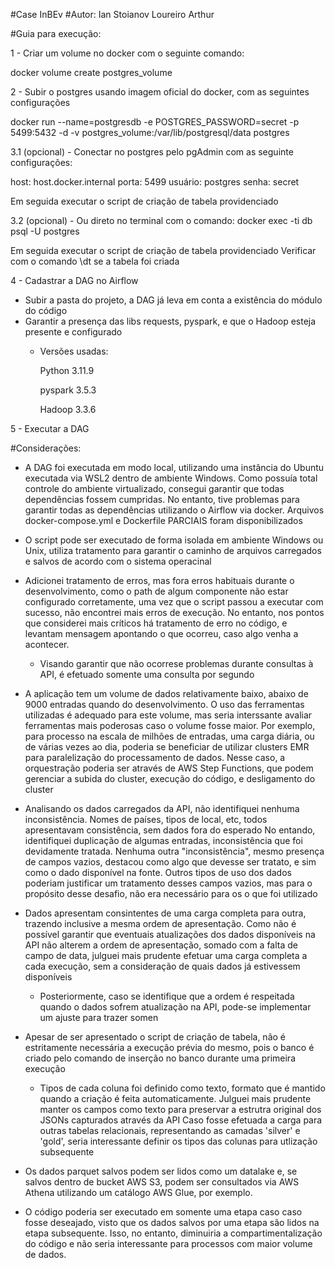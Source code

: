 #Case InBEv
#Autor: Ian Stoianov Loureiro Arthur


#Guia para execução:

1 - Criar um volume no docker com o seguinte comando:

docker volume create postgres_volume

2 - Subir o postgres usando imagem oficial do docker, com as seguintes configurações

docker run --name=postgresdb -e POSTGRES_PASSWORD=secret -p 5499:5432 -d -v postgres_volume:/var/lib/postgresql/data postgres

3.1 (opcional) - Conectar no postgres pelo pgAdmin com as seguinte configurações:

host: host.docker.internal 
porta: 5499
usuário: postgres
senha: secret

Em seguida executar o script de criação de tabela providenciado

3.2 (opcional) - Ou direto no terminal com o comando:
docker exec -ti db psql -U postgres

Em seguida executar o script de criação de tabela providenciado
Verificar com o comando \dt se a tabela foi criada


4 - Cadastrar a DAG no Airflow
  - Subir a pasta do projeto, a DAG já leva em conta a existência do módulo do código
  - Garantir a presença das libs requests, pyspark, e que o Hadoop esteja presente e configurado
    - Versões usadas:
      
      Python 3.11.9
      
      pyspark 3.5.3
      
      Hadoop 3.3.6

5 - Executar a DAG




#Considerações:
- A DAG foi executada em modo local, utilizando uma instância do Ubuntu executada via WSL2 dentro de ambiente Windows. Como possuía total controle do ambiente virtualizado, consegui garantir que todas dependências fossem cumpridas.
  No entanto, tive problemas para garantir todas as dependências utilizando o Airflow via docker. Arquivos docker-compose.yml e Dockerfile PARCIAIS foram disponibilizados

- O script pode ser executado de forma isolada em ambiente Windows ou Unix, utiliza tratamento para garantir o caminho de arquivos carregados e salvos de acordo com o sistema operacinal

- Adicionei tratamento de erros, mas fora erros habituais durante o desenvolvimento, como o path de algum componente não estar configurado corretamente, uma vez que o script passou a executar com sucesso, não encontrei mais erros de execução.
  No entanto, nos pontos que considerei mais críticos há tratamento de erro no código, e levantam mensagem apontando o que ocorreu, caso algo venha a acontecer.
    - Visando garantir que não ocorrese problemas durante consultas à API, é efetuado somente uma consulta por segundo

- A aplicação tem um volume de dados relativamente baixo, abaixo de 9000 entradas quando do desenvolvimento. O uso das ferramentas utilizadas é adequado para este volume, mas seria interssante avaliar ferramentas mais poderosas caso o volume fosse maior.
  Por exemplo, para processo na escala de milhões de entradas, uma carga diária, ou de várias vezes ao dia, poderia se beneficiar de utilizar clusters EMR para paralelização do processamento de dados. Nesse caso, a orquestração poderia ser através de AWS Step Functions, que podem gerenciar a subida do cluster, execução do código, e desligamento do cluster

- Analisando os dados carregados da API, não identifiquei nenhuma inconsistência. Nomes de países, tipos de local, etc, todos apresentavam consistência, sem dados fora do esperado
  No entando, identifiquei duplicação de algumas entradas, inconsistência que foi devidamente tratada. Nenhuma outra "inconsistência", mesmo presença de campos vazios, destacou como algo que devesse ser tratato, e sim como o dado disponível na fonte.
  Outros tipos de uso dos dados poderiam justificar um tratamento desses campos vazios, mas para o propósito desse desafio, não era necessário para os o que foi utilizado

- Dados apresentam consintentes de uma carga completa para outra, trazendo inclusive a mesma ordem de apresentação. 
  Como não é possível garantir que eventuais atualizações dos dados disponíveis na API não alterem a ordem de apresentação, somado com a falta de campo de data, julguei mais prudente efetuar uma carga completa a cada execução, sem a consideração de quais dados já estivessem disponíveis
  - Posteriormente, caso se identifique que a ordem é respeitada quando o dados sofrem atualização na API, pode-se implementar um ajuste para trazer somen

- Apesar de ser apresentado o script de criação de tabela, não é estritamente necessária a execução prévia do mesmo, pois o banco é criado pelo comando de inserção no banco durante uma primeira execução
  - Tipos de cada coluna foi definido como texto, formato que é mantido quando a criação é feita automaticamente. Julguei mais prudente manter os campos como texto para preservar a estrutra original dos JSONs capturados através da API
    Caso fosse efetuada a carga para outras tabelas relacionais, representando as camadas 'silver' e 'gold', seria interessante definir os tipos das colunas para utlização subsequente

- Os dados parquet salvos podem ser lidos como um datalake e, se salvos dentro de bucket AWS S3, podem ser consultados via AWS Athena utilizando um catálogo AWS Glue, por exemplo.

- O código poderia ser executado em somente uma etapa caso caso fosse deseajado, visto que os dados salvos por uma etapa são lidos na etapa subsequente. Isso, no entanto, diminuiria a compartimentalização do código e não seria interessante para processos com maior volume de dados. 
